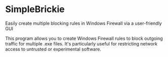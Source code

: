 # SimpleBrickie
Easily create multiple blocking rules in Windows Firewall via a user-friendly GUI

This program allows you to create Windows Firewall rules to block outgoing traffic for multiple .exe files.
It's particularly useful for restricting network access to untrusted or experimental software.
